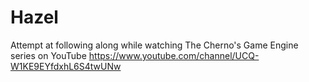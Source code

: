 # Hazel
Attempt at following along while watching The Cherno's Game Engine series on YouTube https://www.youtube.com/channel/UCQ-W1KE9EYfdxhL6S4twUNw
